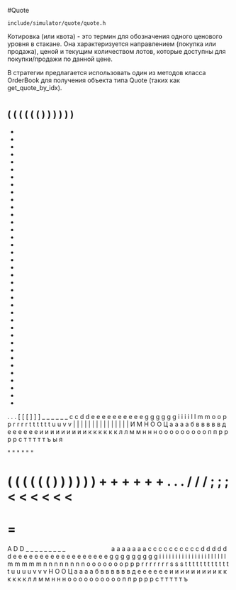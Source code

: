 #Quote

`include/simulator/quote/quote.h`


Котировка (или квота) - это термин для обозначения одного ценового уровня в стакане.
Она характеризуется направлением (покупка или продажа), ценой и текущим
количеством лотов, которые доступны для покупки/продажи по данной цене.

В стратегии предлагается использовать один из методов класса OrderBook для получения
объекта типа Quote (таких как get_quote_by_idx).


















 
 
 
 
 
#
#
#
#
#
#
(
(
(
(
(
(
)
)
)
)
)
)
-
-
-
-
-
-
-
-
-
-
-
-
-
-
-
-
-
-
-
-
-
-
-
-
-
-
-
-
-
-
-
-
-
-
-
-
-
-
.
.
.
[
[
[
]
]
]
_
_
_
_
_
_
c
c
d
d
e
e
e
e
e
e
e
e
e
e
g
g
g
g
g
g
i
i
i
i
l
l
m
m
o
o
p
p
r
r
r
r
t
t
t
t
t
t
u
u
v
v
|
|
|
|
|
|
|
|
|
|
|
|
|
|
|
И
М
Н
О
О
Ц
а
а
а
а
б
в
в
в
в
в
д
е
е
е
е
е
е
и
и
и
и
и
и
и
и
и
к
к
к
к
к
к
л
л
м
м
н
н
н
о
о
о
о
о
о
о
о
о
п
п
р
р
р
р
с
т
т
т
т
т
ъ
ы
я










































 
 
 
 
 
 
 
 
 
 
 
 
 
 
 
 
"
"
"
"
"
"
#
#
#
#
#
#
#
#
#
#
#
#
#
#
#
(
(
(
(
(
(
)
)
)
)
)
)
+
+
+
+
+
+
.
.
.
/
/
/
;
;
;
<
<
<
<
<
<
=
=
=
>
>
>
>
>
>
A
D
D
_
_
_
_
_
_
_
_
_
`
`
`
`
`
`
`
`
`
`
`
`
`
`
`
`
`
`
a
a
a
a
a
a
a
c
c
c
c
c
c
c
c
c
c
d
d
d
d
d
d
e
e
e
e
e
e
e
e
e
e
e
e
e
e
e
e
e
e
g
g
g
g
g
g
g
g
g
i
i
i
i
i
i
i
i
i
i
i
i
i
i
i
l
l
l
l
l
l
m
m
m
m
m
n
n
n
n
n
n
n
n
o
o
o
o
o
o
o
p
p
p
r
r
r
r
r
r
r
s
s
s
t
t
t
t
t
t
t
t
t
t
t
t
t
u
u
u
u
v
v
v
Н
О
О
Ц
а
а
а
а
б
в
в
в
в
в
в
д
е
е
е
е
е
е
и
и
и
и
и
и
и
и
и
к
к
к
к
к
к
л
л
м
м
н
н
н
о
о
о
о
о
о
о
о
о
о
п
п
р
р
р
р
с
т
т
т
т
т
ъ

